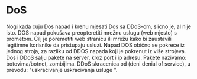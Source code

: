 # DoS
Nogi kada cuju Dos napad i krenu mjesati Dos sa DDoS-om, slicno je, al nije isto.
DOS napad pokušava preopteretiti mrežnu uslugu (web mjesto) s prometom. Cilj je poremetiti web stranicu ili mrežu kako bi zaustavili legitimne korisnike da pristupaju usluzi.
Napad DOS obično se pokreće iz jednog stroja, za razliku od DDOS napada koji je pokrenut iz više strojeva.
Dos i DDoS salju pakete na server, kroz port i ip adresu.
Pakete nazivamo: botovima/botnet, zombijima.
DDoS skracenica od (deni denial of service), u prevodu: "uskraćivanje uskraćivanja usluge ".
